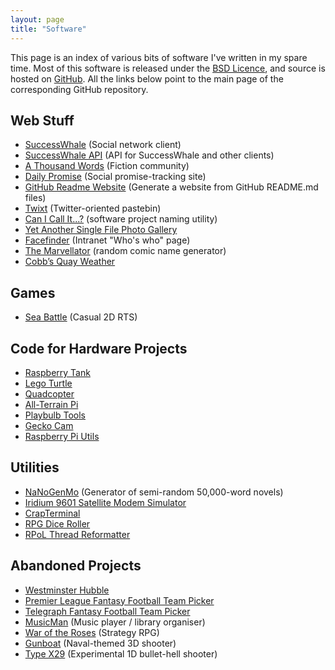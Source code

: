 ```yaml
---
layout: page
title: "Software"
---
```


This page is an index of various bits of software I've written in my spare time. Most of this software is released under the [BSD Licence](http://opensource.org/licenses/BSD-2-Clause), and source is hosted on [GitHub](https://github.com/ianrenton). All the links below point to the main page of the corresponding GitHub repository.

## Web Stuff

* [SuccessWhale](https://github.com/ianrenton/SuccessWhale) (Social network client)
* [SuccessWhale API](https://github.com/ianrenton/successwhale-api) (API for SuccessWhale and other clients)
* [A Thousand Words](https://github.com/ianrenton/athousandwords) (Fiction community)
* [Daily Promise](https://github.com/ianrenton/DailyPromise) (Social promise-tracking site)
* [GitHub Readme Website](https://github.com/ianrenton/github-readme-website) (Generate a website from GitHub README.md files)
* [Twixt](https://github.com/ianrenton/Twixt) (Twitter-oriented pastebin)
* [Can I Call It...?](https://github.com/ianrenton/canicallit) (software project naming utility)
* [Yet Another Single File Photo Gallery](https://github.com/ianrenton/yasfpg)
* [Facefinder](https://github.com/ianrenton/Facefinder) (Intranet "Who's who" page)
* [The Marvellator](https://github.com/ianrenton/Marvellator) (random comic name generator)
* [Cobb’s Quay Weather](https://github.com/ianrenton/Cobbs-Quay-Weather)

## Games

* [Sea Battle](https://github.com/ianrenton/SeaBattle) (Casual 2D RTS)

## Code for Hardware Projects

* [Raspberry Tank](https://github.com/ianrenton/raspberrytank)
* [Lego Turtle](https://github.com/ianrenton/legoturtle)
* [Quadcopter](https://github.com/ianrenton/quadcopter)
* [All-Terrain Pi](https://github.com/ianrenton/All-Terrain-Pi)
* [Playbulb Tools](https://github.com/ianrenton/playbulb-tools)
* [Gecko Cam](https://github.com/ianrenton/geckocam)
* [Raspberry Pi Utils](https://github.com/ianrenton/raspi-utils)

## Utilities

* [NaNoGenMo](https://github.com/ianrenton/NaNoGenMo) (Generator of semi-random 50,000-word novels)
* [Iridium 9601 Satellite Modem Simulator](https://github.com/ianrenton/Iridium9601Sim)
* [CrapTerminal](https://github.com/ianrenton/CrapTerminal)
* [RPG Dice Roller](https://github.com/ianrenton/RPGDiceRoller)
* [RPoL Thread Reformatter](https://github.com/ianrenton/RPoLThreadReformatter)

## Abandoned Projects

* [Westminster Hubble](https://github.com/ianrenton/westminsterhubble)
* [Premier League Fantasy Football Team Picker](https://github.com/ianrenton/TelegraphFantasyFootballTeamPicker)
* [Telegraph Fantasy Football Team Picker](https://github.com/ianrenton/PremierLeagueFantasyFootballTeamPicker)
* [MusicMan](https://github.com/ianrenton/MusicMan) (Music player / library organiser)
* [War of the Roses](https://github.com/ianrenton/WarOfTheRoses) (Strategy RPG)
* [Gunboat](https://github.com/ianrenton/Gunboat) (Naval-themed 3D shooter)
* [Type X29](https://github.com/ianrenton/TypeX29) (Experimental 1D bullet-hell shooter)

